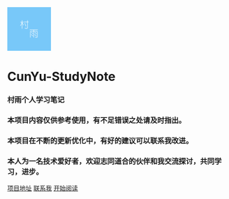 <img src="/村雨.jpg" alt="村雨" width="100px" height="100px"/>

# <b>CunYu-StudyNote</b>

### 村雨个人学习笔记

### 本项目内容仅供参考使用，有不足错误之处请及时指出。

### 本项目在不断的更新优化中，有好的建议可以联系我改进。

### 本人为一名技术爱好者，欢迎志同道合的伙伴和我交流探讨，共同学习，进步。

[项目地址](https://github.com/CunYu/study-note)
[联系我](/contact.md)
[开始阅读](#Java)